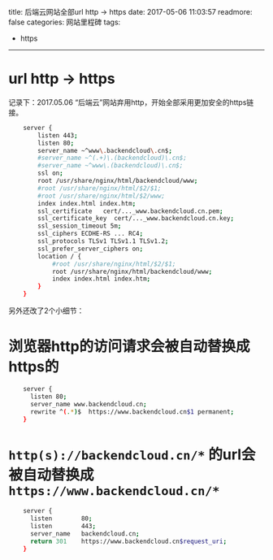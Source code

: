 title: 后端云网站全部url http -> https
date: 2017-05-06 11:03:57
readmore: false
categories: 网站里程碑
tags:
- https
---

# url http -> https

记录下：2017.05.06 “后端云”网站弃用http，开始全部采用更加安全的https链接。

```bash
    server {
        listen 443;
        listen 80;
        server_name ~^www\.backendcloud\.cn$;
        #server_name ~^(.+)\.(backendcloud)\.cn$;
        #server_name ~^www\.(backendcloud)\.cn$;
        ssl on;
        root /usr/share/nginx/html/backendcloud/www;
        #root /usr/share/nginx/html/$2/$1;
        #root /usr/share/nginx/html/$2/www;
        index index.html index.htm;
        ssl_certificate   cert/..._www.backendcloud.cn.pem;
        ssl_certificate_key  cert/..._www.backendcloud.cn.key;
        ssl_session_timeout 5m;
        ssl_ciphers ECDHE-RS ... RC4;
        ssl_protocols TLSv1 TLSv1.1 TLSv1.2;
        ssl_prefer_server_ciphers on;
        location / {
            #root /usr/share/nginx/html/$2/$1;
            root /usr/share/nginx/html/backendcloud/www;
            index index.html index.htm;
        }
    }
```


另外还改了2个小细节：

# 浏览器http的访问请求会被自动替换成https的
```bash
    server {
      listen 80;
      server_name www.backendcloud.cn;
      rewrite ^(.*)$  https://www.backendcloud.cn$1 permanent;
    }
```

# `http(s)://backendcloud.cn/*` 的url会被自动替换成 `https://www.backendcloud.cn/*`
```bash
    server {
      listen        80;
      listen        443;
      server_name   backendcloud.cn;
      return 301    https://www.backendcloud.cn$request_uri;
    }
```